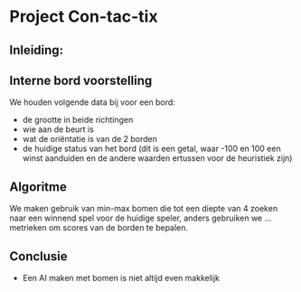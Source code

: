 # Project Con-tac-tix

## Inleiding:

## Interne bord voorstelling
We houden volgende data bij voor een bord:
- de grootte in beide richtingen
- wie aan de beurt is
- wat de oriëntatie is van de 2 borden
- de huidige status van het bord (dit is een getal, waar -100 en 100 een winst aanduiden en de andere waarden ertussen voor de heuristiek zijn)

## Algoritme
We maken gebruik van min-max bomen die tot een diepte van 4 zoeken naar een winnend spel voor de huidige speler, anders gebruiken we ... metrieken om scores van de borden te bepalen.

## Conclusie
- Een AI maken met bomen is niet altijd even makkelijk
